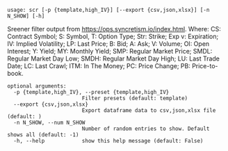 ```
usage: scr [-p {template,high_IV}] [--export {csv,json,xlsx}] [-n N_SHOW] [-h]
```

Sreener filter output from https://ops.syncretism.io/index.html. Where: CS: Contract Symbol; S: Symbol, T: Option Type; Str: Strike; Exp v: Expiration; IV: Implied Volatility; LP: Last Price; B: Bid; A: Ask; V: Volume; OI: Open Interest; Y: Yield; MY: Monthly Yield; SMP: Regular Market Price; SMDL: Regular Market Day Low; SMDH: Regular Market Day High; LU: Last Trade Date; LC: Last Crawl; ITM: In The Money; PC: Price Change; PB:
Price-to-book.

```
optional arguments:
  -p {template,high_IV}, --preset {template,high_IV}
                        Filter presets (default: template)
  --export {csv,json,xlsx}
                        Export dataframe data to csv,json,xlsx file (default: )
  -n N_SHOW, --num N_SHOW
                        Number of random entries to show. Default shows all (default: -1)
  -h, --help            show this help message (default: False)
```
